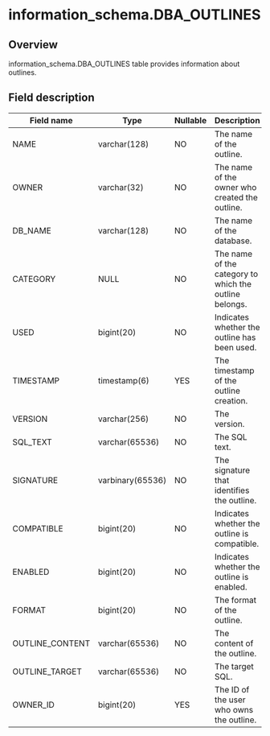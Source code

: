 information_schema.DBA_OUTLINES 
====================================================



Overview 
-----------------

information_schema.DBA_OUTLINES table provides information about outlines. 

Field description 
--------------------------



| **Field name**  |     **Type**     | **Nullable** |                    **Description**                     |
|-----------------|------------------|--------------|--------------------------------------------------------|
| NAME            | varchar(128)     | NO           | The name of the outline.                               |
| OWNER           | varchar(32)      | NO           | The name of the owner who created the outline.         |
| DB_NAME         | varchar(128)     | NO           | The name of the database.                              |
| CATEGORY        | NULL             | NO           | The name of the category to which the outline belongs. |
| USED            | bigint(20)       | NO           | Indicates whether the outline has been used.           |
| TIMESTAMP       | timestamp(6)     | YES          | The timestamp of the outline creation.                 |
| VERSION         | varchar(256)     | NO           | The version.                                           |
| SQL_TEXT        | varchar(65536)   | NO           | The SQL text.                                          |
| SIGNATURE       | varbinary(65536) | NO           | The signature that identifies the outline.             |
| COMPATIBLE      | bigint(20)       | NO           | Indicates whether the outline is compatible.           |
| ENABLED         | bigint(20)       | NO           | Indicates whether the outline is enabled.              |
| FORMAT          | bigint(20)       | NO           | The format of the outline.                             |
| OUTLINE_CONTENT | varchar(65536)   | NO           | The content of the outline.                            |
| OUTLINE_TARGET  | varchar(65536)   | NO           | The target SQL.                                        |
| OWNER_ID        | bigint(20)       | YES          | The ID of the user who owns the outline.               |




